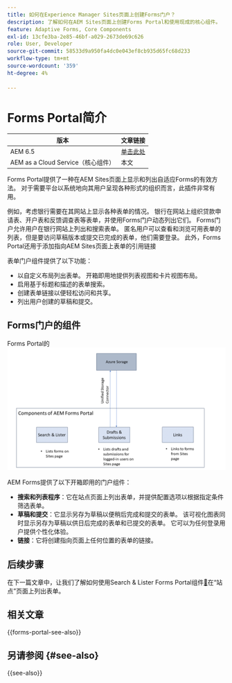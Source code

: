 ```yaml
---
title: 如何在Experience Manager Sites页面上创建Forms门户？
description: 了解如何在AEM Sites页面上创建Forms Portal和使用现成的核心组件。
feature: Adaptive Forms, Core Components
exl-id: 13cfe3ba-2e85-46bf-a029-2673de69c626
role: User, Developer
source-git-commit: 58533d9a950fa4dc0e043ef8cb935d65fc68d233
workflow-type: tm+mt
source-wordcount: '359'
ht-degree: 4%

---
```



# Forms Portal简介

| 版本 | 文章链接 |
| -------- | ---------------------------- |
| AEM 6.5 | [单击此处](https://experienceleague.adobe.com/docs/experience-manager-65/forms/publish-process-aem-forms/introduction-publishing-forms.html) |
| AEM as a Cloud Service（核心组件） | 本文 |

Forms Portal提供了一种在AEM Sites页面上显示和列出自适应Forms的有效方法。 对于需要平台以系统地向其用户呈现各种形式的组织而言，此插件非常有用。

例如，考虑银行需要在其网站上显示各种表单的情况。 银行在网站上组织贷款申请表、开户表和反馈调查表等表单，并使用Forms门户动态列出它们。 Forms门户允许用户在银行网站上列出和搜索表单。 匿名用户可以查看和浏览可用表单的列表，但是要访问草稿版本或提交已完成的表单，他们需要登录。 此外，Forms Portal还用于添加指向AEM Sites页面上表单的引用链接

表单门户组件提供了以下功能：

* 以自定义布局列出表单。 开箱即用地提供列表视图和卡片视图布局。
* 启用基于标题和描述的表单搜索。
* 创建表单链接以便轻松访问和共享。
* 列出用户创建的草稿和提交。

## Forms门户的组件

Forms Portal的![组件](/help/forms/assets/forms-portal.png)

AEM Forms提供了以下开箱即用的门户组件：

* **搜索和列表程序**：它在站点页面上列出表单，并提供配置选项以根据指定条件筛选表单。
* **草稿和提交**：它显示另存为草稿以便稍后完成和提交的表单。 该可视化图表同时显示另存为草稿以供日后完成的表单和已提交的表单。 它可以为任何登录用户提供个性化体验。
* **链接**：它将创建指向页面上任何位置的表单的链接。

## 后续步骤

在下一篇文章中，让我们了解如何使用Search &amp; Lister Forms Portal组件[&#128279;](/help/forms/list-forms-on-sites-page.md)在“站点”页面上列出表单。

## 相关文章

{{forms-portal-see-also}}

## 另请参阅 {#see-also}

{{see-also}}